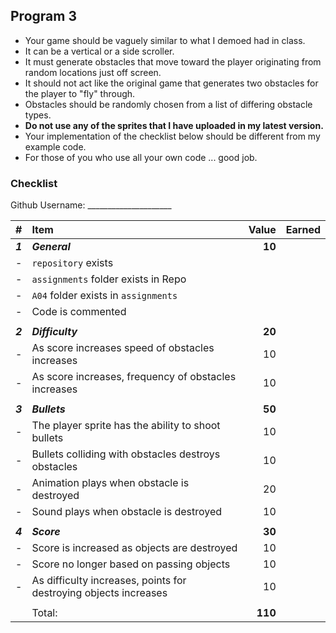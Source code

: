 ## Program 3

- Your game should be vaguely similar to what I demoed had in class. 
- It can be a vertical or a side scroller.
- It must generate obstacles that move toward the player originating from random locations just off screen. 
- It should not act like the original game that generates two obstacles for the player to "fly" through.
- Obstacles should be randomly chosen from a list of differing obstacle types.
- **Do not use any of the sprites that I have uploaded in my latest version.**
- Your implementation of the checklist below should be different from my example code.  
- For those of you who use all your own code ... good job. 

### Checklist

Github Username: _____________________

| #       | Item                                                                           | Value   | Earned |
| :------ | :----------------------------------------------------------------------------- | ------: | ------ |
| ***1*** | ***General***                                                                  | **10**  |        |
| -       | `repository`  exists                                                           |         |        |
| -       | `assignments` folder exists in Repo                                            |         |        |
| -       | `A04` folder exists in `assignments`                                           |         |        |
| -       | Code is commented                                                              |         |        |
|         |                                                                                |         |        |
| ***2*** | ***Difficulty***                                                               | **20**  |        |
| -       | As score increases speed of obstacles increases                                | 10      |        |
| -       | As score increases, frequency of obstacles increases                           | 10      |        |
|         |                                                                                |         |        |
| ***3*** | ***Bullets***                                                                  | **50**  |        |
| -       | The player sprite has the ability to shoot bullets                            | 10      |        |
| -       | Bullets colliding with obstacles destroys obstacles                           | 10      |        |
| -       | Animation plays when obstacle is destroyed                                     | 20      |        |
| -       | Sound plays when obstacle is destroyed                                         | 10      |        |
|         |                                                                                |         |        |
| ***4*** | ***Score***                                                                    | **30**  |        |
| -       | Score is increased as objects are destroyed                                    | 10      |        |
| -       | Score no longer based on passing objects                                       | 10      |        |
| -       | As difficulty increases, points for destroying objects increases              | 10      |        |
|         |                                                                                |         |        |
|         | Total:                                                                         | **110** |        |


[1]: http://f.cl.ly/items/3E231i211n2E042B1U3K/right.png  "Correct"
[2]: http://f.cl.ly/items/2X473C1Q1F2x3S1E4231/wrong.gif  "Incorrect"
[3]: http://f.cl.ly/items/1A0d2Q1J1N1u0C3g0C1s/null.gif  "Errors"
